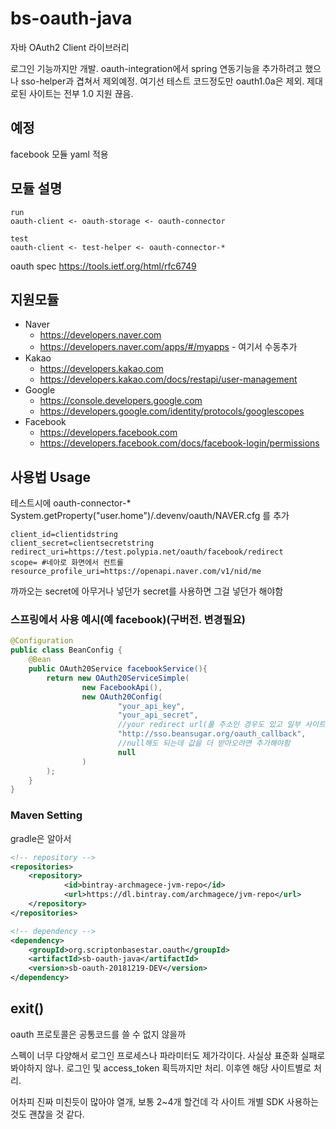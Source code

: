 # bs-oauth-java
자바 OAuth2 Client 라이브러리

로그인 기능까지만 개발. oauth-integration에서 spring 연동기능을 추가하려고 했으나
sso-helper과 겹쳐서 제외예정.
여기선 테스트 코드정도만
oauth1.0a은 제외. 제대로된 사이트는 전부 1.0 지원 끊음.

## 예정

facebook 모듈 yaml 적용

## 모듈 설명

```text
run
oauth-client <- oauth-storage <- oauth-connector 

test
oauth-client <- test-helper <- oauth-connector-* 
```
oauth spec
https://tools.ietf.org/html/rfc6749


## 지원모듈

* Naver
  * https://developers.naver.com
  * https://developers.naver.com/apps/#/myapps - 여기서 수동추가
* Kakao
  * https://developers.kakao.com
  * https://developers.kakao.com/docs/restapi/user-management
* Google
  * https://console.developers.google.com
  * https://developers.google.com/identity/protocols/googlescopes
* Facebook
  * https://developers.facebook.com
  * https://developers.facebook.com/docs/facebook-login/permissions


## 사용법 Usage

테스트시에 oauth-connector-* System.getProperty("user.home")/.devenv/oauth/NAVER.cfg 를 추가
```properties
client_id=clientidstring
client_secret=clientsecretstring
redirect_uri=https://test.polypia.net/oauth/facebook/redirect
scope= #네아로 화면에서 컨트롤
resource_profile_uri=https://openapi.naver.com/v1/nid/me
```
까까오는 secret에 아무거나 넣던가 secret를 사용하면 그걸 넣던가 해야함


### 스프링에서 사용 예시(예 facebook)(구버전. 변경필요)
```java
@Configuration
public class BeanConfig {
	@Bean
	public OAuth20Service facebookService(){
		return new OAuth20ServiceSimple(
				new FacebookApi(),
				new OAuth20Config(
						"your_api_key",
						"your_api_secret",
						//your redirect url(풀 주소인 경우도 있고 일부 사이트는 경로만 쓰는 경우도있고)
						"http://sso.beansugar.org/oauth_callback",
						//null해도 되는데 값을 더 받아오려면 추가해야함
						null
				)
		);
	}
}
```

### Maven Setting

gradle은 알아서

```xml
<!-- repository -->
<repositories>
	<repository>
			<id>bintray-archmagece-jvm-repo</id>
			<url>https://dl.bintray.com/archmagece/jvm-repo</url>
	</repository>
</repositories>
```

```xml
<!-- dependency -->
<dependency>
	<groupId>org.scriptonbasestar.oauth</groupId>
	<artifactId>sb-oauth-java</artifactId>
	<version>sb-oauth-20181219-DEV</version>
</dependency>
```

## exit()

oauth 프로토콜은 공통코드를 쓸 수 없지 않을까

스펙이 너무 다양해서 로그인 프로세스나 파라미터도 제가각이다.
사실상 표준화 실패로 봐야하지 않나.
로그인 및 access_token 획득까지만 처리. 이후엔 해당 사이트별로 처리.

어차피 진짜 미친듯이 많아야 열개, 보통 2~4개 할건데 각 사이트 개별 SDK 사용하는것도 괜찮을 것 같다.

